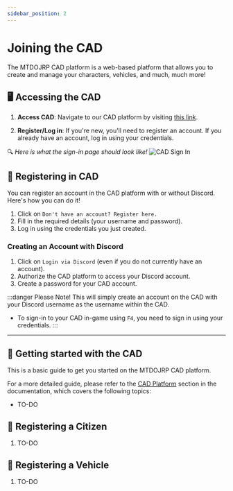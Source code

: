 ```yaml
---
sidebar_position: 2
---
```


# Joining the CAD

The MTDOJRP CAD platform is a web-based platform that allows you to create and manage your characters, vehicles, and much, much more!

## 🖥️ Accessing the CAD

1. **Access CAD**: Navigate to our CAD platform by visiting [this link](https://cad.mtdojrp.org/).

2. **Register/Log in**: If you're new, you'll need to register an account. If you already have an account, log in using your credentials.

🔍 *Here is what the sign-in page should look like!*
![CAD Sign In](/img/login-page.png)

## 🔐 Registering in CAD

You can register an account in the CAD platform with or without Discord. Here's how you can do it!

1. Click on `Don't have an account? Register here.`
2. Fill in the required details (your username and password).
3. Log in using the credentials you just created.

### Creating an Account with Discord
1. Click on `Login via Discord` (even if you do not currently have an account).
2. Authorize the CAD platform to access your Discord account.
3. Create a password for your CAD account.

:::danger Please Note!
This will simply create an account on the CAD with your Discord username as the username within the CAD.
- To sign-in to your CAD in-game using `F4`, you need to sign in using your credentials.
:::

---

## 📝 Getting started with the CAD

This is a basic guide to get you started on the MTDOJRP CAD platform.

For a more detailed guide, please refer to the [CAD Platform](#) section in the documentation, which covers the following topics:
- TO-DO

## 🚶 Registering a Citizen

1. TO-DO

## 🚗 Registering a Vehicle

1. TO-DO
